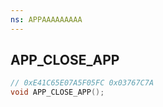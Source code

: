 ```yaml
---
ns: APPAAAAAAAAA
---
```

## APP_CLOSE_APP

```c
// 0xE41C65E07A5F05FC 0x03767C7A
void APP_CLOSE_APP();
```


